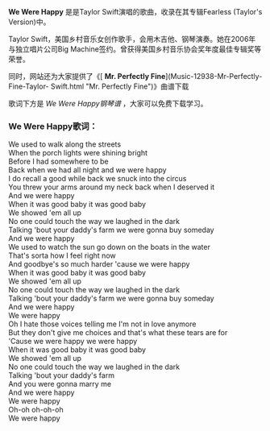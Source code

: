

**We Were Happy** 是是Taylor Swift演唱的歌曲，收录在其专辑Fearless (Taylor's Version)中。

Taylor Swift，美国乡村音乐女创作歌手，会用木吉他、钢琴演奏。她在2006年与独立唱片公司Big
Machine签约。曾获得美国乡村音乐协会奖年度最佳专辑奖等荣誉。

同时，网站还为大家提供了《[ **Mr. Perfectly Fine**](Music-12938-Mr-Perfectly-Fine-Taylor-
Swift.html "Mr. Perfectly Fine")》曲谱下载

歌词下方是 _We Were Happy钢琴谱_ ，大家可以免费下载学习。

### We Were Happy歌词：

We used to walk along the streets  
When the porch lights were shining bright  
Before I had somewhere to be  
Back when we had all night and we were happy  
I do recall a good while back we snuck into the circus  
You threw your arms around my neck back when I deserved it  
And we were happy  
When it was good baby it was good baby  
We showed 'em all up  
No one could touch the way we laughed in the dark  
Talking 'bout your daddy's farm we were gonna buy someday  
And we were happy  
We used to watch the sun go down on the boats in the water  
That's sorta how I feel right now  
And goodbye's so much harder 'cause we were happy  
When it was good baby it was good baby  
We showed 'em all up  
No one could touch the way we laughed in the dark  
Talking 'bout your daddy's farm we were gonna buy someday  
And we were happy  
We were happy  
Oh I hate those voices telling me I'm not in love anymore  
But they don't give me choices and that's what these tears are for  
'Cause we were happy we were happy  
When it was good baby it was good baby  
We showed 'em all up  
No one could touch the way we laughed in the dark  
Talking 'bout your daddy's farm  
And you were gonna marry me  
And we were happy  
We were happy  
Oh-oh oh-oh-oh  
We were happy

